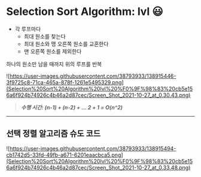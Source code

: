 # Selection Sort Algorithm: lvl 😃

- 각 루프마다
    - 최대 원소를 찾는다
    - 최대 원소와 맹 오른쪽 원소를 교혼한다
    - 맨 오른쪽 원소를 제외한다

하나의 원소만 남을 때까지 위의 루프를 반복

![https://user-images.githubusercontent.com/38793933/138915446-3f9725c8-71ca-465a-878f-1261e5495329.png](Selection%20Sort%20Algorithm%20lvl%20%F0%9F%98%83%20cb5e156a6f924b74926c4b46a2d87cec/Screen_Shot_2021-10-27_at_0.30.43.png)

> ***수행 시간: (n-1) + (n-2) + ... 2 + 1 = O(n^2)***
> 

---

## 선택 정렬 알고리즘 슈도 코드

![https://user-images.githubusercontent.com/38793933/138915494-cb1742d5-33fd-49fb-a671-6201eaacbca5.png](Selection%20Sort%20Algorithm%20lvl%20%F0%9F%98%83%20cb5e156a6f924b74926c4b46a2d87cec/Screen_Shot_2021-10-27_at_0.33.48.png)
